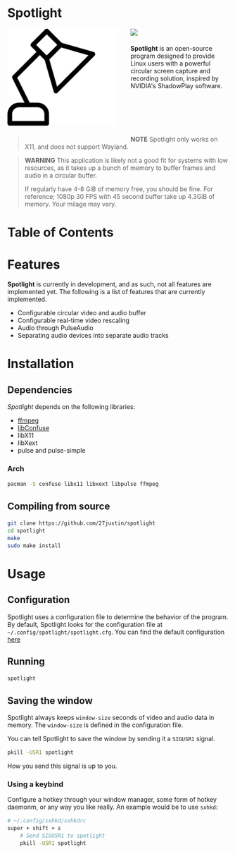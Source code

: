 # Spotlight


<img src="artifacts/logo.png" align="left" style="display: inline; width: 250px; height: auto; margin-right: 30px; margin-bottom: 30px">

<p name="introduction" style="padding-bottom: 90px">
<img src="https://img.shields.io/badge/Made%20with%20C-A8B9CC?logo=C&style=for-the-badge&labelColor=111111" />
<br><br>
<b>Spotlight</b> is an open-source program designed to provide Linux users with a powerful circular screen capture and recording solution, inspired by NVIDIA's ShadowPlay software.
</p>

> **NOTE**
> Spotlight only works on X11, and does not support Wayland.

> **WARNING**
> This application is likely not a good fit for systems with low resources, as it takes up a bunch of memory to buffer frames and audio in a circular buffer.
>
> If regularly have 4-8 GiB of memory free, you should be fine.
> For reference; 1080p 30 FPS with 45 second buffer take up 4.3GiB of memory. Your milage may vary.

# Table of Contents


# Features

**Spotlight** is currently in development, and as such, not all features are implemented yet. The following is a list of features that are currently implemented.

- Configurable circular video and audio buffer
- Configurable real-time video rescaling
- Audio through PulseAudio
- Separating audio devices into separate audio tracks


# Installation

## Dependencies

*Spotlight* depends on the following libraries:
- [ffmpeg](https://ffmpeg.org/)
- [libConfuse](https://github.com/libconfuse/libconfuse)
- libX11
- libXext
- pulse and pulse-simple

### Arch

```bash
pacman -S confuse libx11 libxext libpulse ffmpeg
```

## Compiling from source

```bash
git clone https://github.com/27justin/spotlight
cd spotlight
make
sudo make install
```

# Usage

## Configuration

Spotlight uses a configuration file to determine the behavior of the program. By default, Spotlight looks for the configuration file at `~/.config/spotlight/spotlight.cfg`. You can find the default configuration [here](artifacts/default.cfg)

## Running

```bash
spotlight
```

## Saving the window

Spotlight always keeps `window-size` seconds of video and audio data in memory. The `window-size` is defined in the configuration file.

You can tell Spotlight to save the window by sending it a `SIGUSR1` signal.

```bash
pkill -USR1 spotlight
```

How you send this signal is up to you.

### Using a keybind

Configure a hotkey through your window manager, some form of hotkey daemonm, or any way you like really.
An example would be to use `sxhkd`:

```bash
# ~/.config/sxhkd/sxhkdrc
super + shift + s
    # Send SIGUSR1 to spotlight
    pkill -USR1 spotlight
```



